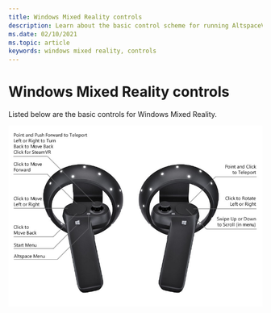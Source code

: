 ```yaml
---
title: Windows Mixed Reality controls
description: Learn about the basic control scheme for running AltspaceVR in Windows Mixed Reality.
ms.date: 02/10/2021
ms.topic: article
keywords: windows mixed reality, controls
---
```


# Windows Mixed Reality controls

Listed below are the basic controls for Windows Mixed Reality.

![Right and left windows mixed reality motion controllers with action callouts for each button and input mechanism](images/windows-mixed-controls.jpg)